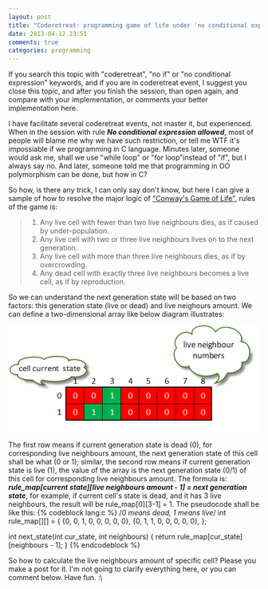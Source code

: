 ```yaml
---
layout: post
title: "Coderetreat: programming game of life under 'no conditional expression' restriction"
date: 2013-04-12 23:51
comments: true
categories: programming
---
```

If you search this topic with "coderetreat", "no if" or "no conditional expression" keywords, and if you are in coderetreat event, I suggest you close this topic, and after you finish the session, than open again, and compare with your implementation, or comments your better implementation here.

I have facilitate several coderetreat events, not master it, but experienced. When in the session with rule ***No conditional expression allowed***, most of people will blame me why we have such restriction, or tell me WTF it's impossiable if we programming in C language. Minutes later, someone would ask me, shall we use "while loop" or "for loop"instead of "if", but I always say no. And later, someone told me that programming in OO polymorphism can be done, but how in C?

So how, is there any trick, I can only say don't know, but here I can give a sample of how to resolve the major logic of ["Conway's Game of Life"](http://en.wikipedia.org/wiki/Conway%27s_Game_of_Life "Game of Life"), rules of the game is:
 
 > 1. Any live cell with fewer than two live neighbours dies, as if caused by under-population.
 > 2. Any live cell with two or three live neighbours lives on to the next generation.
 > 3. Any live cell with more than three live neighbours dies, as if by overcrowding.
 > 4. Any dead cell with exactly three live neighbours becomes a live cell, as if by reproduction.
 
 So we can understand the next generation state will be based on two factors: this generation state (live or dead) and live neighours amount. We can define a two-dimensional array like below diagram illustrates:
 
 ![Alt text](/images/2013-04-12/rule_map.png "Rule Map")
 
The first row means if current generation state is dead (0), for corresponding live neighbours amount, the next generation state of this cell shall be what (0 or 1); similar, the second row means if current generation state is live (1), the value of the array is the next generation state (0/1) of this cell for corresponding live neighbours amount. The formula is: _**rule_map[current state][live neighbours amount - 1] = next generation state**_, for example, if current cell's state is dead, and it has 3 live neighbours, the result will be rule_map[0][3-1] = 1. The pseudocode shall be like this:
 {% codeblock lang:c %}
 /*0 means dead, 1 means live*/
 int rule_map[][] = {
     {0, 0, 1, 0, 0, 0, 0, 0},
     {0, 1, 1, 0, 0, 0, 0, 0},
 };
 
 int next_state(int cur_state, int neighbours)
 {
     return rule_map[cur_state][neighbours - 1];
 }
 {% endcodeblock %}


So how to calculate the live neighbours amount of specific cell? Please you make a post for it. I'm not going to clarify everything here, or you can comment below. Have fun. :\
